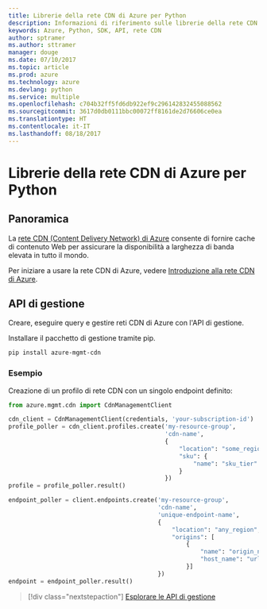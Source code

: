 ```yaml
---
title: Librerie della rete CDN di Azure per Python
description: Informazioni di riferimento sulle librerie della rete CDN di Azure per Python
keywords: Azure, Python, SDK, API, rete CDN
author: sptramer
ms.author: sttramer
manager: douge
ms.date: 07/10/2017
ms.topic: article
ms.prod: azure
ms.technology: azure
ms.devlang: python
ms.service: multiple
ms.openlocfilehash: c704b32ff5fd6db922ef9c296142832455088562
ms.sourcegitcommit: 3617d0db0111bbc00072ff8161de2d76606ce0ea
ms.translationtype: HT
ms.contentlocale: it-IT
ms.lasthandoff: 08/18/2017
---
```

# <a name="azure-cdn-libraries-for-python"></a>Librerie della rete CDN di Azure per Python

## <a name="overview"></a>Panoramica

La [rete CDN (Content Delivery Network) di Azure](https://docs.microsoft.com/en-us/azure/cdn/cdn-overview) consente di fornire cache di contenuto Web per assicurare la disponibilità a larghezza di banda elevata in tutto il mondo.

Per iniziare a usare la rete CDN di Azure, vedere [Introduzione alla rete CDN di Azure](https://docs.microsoft.com/en-us/azure/cdn/cdn-create-new-endpoint).

## <a name="management-apis"></a>API di gestione

Creare, eseguire query e gestire reti CDN di Azure con l'API di gestione.

Installare il pacchetto di gestione tramite pip.

```bash
pip install azure-mgmt-cdn
```

### <a name="example"></a>Esempio

Creazione di un profilo di rete CDN con un singolo endpoint definito:

```python
from azure.mgmt.cdn import CdnManagementClient

cdn_client = CdnManagementClient(credentials, 'your-subscription-id')
profile_poller = cdn_client.profiles.create('my-resource-group',
                                            'cdn-name',
                                            {
                                                "location": "some_region", 
                                                "sku": {
                                                    "name": "sku_tier"
                                                } 
                                            })
profile = profile_poller.result()

endpoint_poller = client.endpoints.create('my-resource-group',
                                          'cdn-name',
                                          'unique-endpoint-name', 
                                          { 
                                              "location": "any_region", 
                                              "origins": [
                                                  {
                                                      "name": "origin_name", 
                                                      "host_name": "url"
                                                  }]
                                          })
endpoint = endpoint_poller.result()
```

> [!div class="nextstepaction"]
> [Esplorare le API di gestione](/python/api/overview/azure/cdn/managementlibrary)
